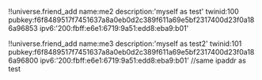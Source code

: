 

!!universe.friend_add name:me2 description:'myself as test' 
    twinid:100
    pubkey:f6f8489517f7451637a8a0eb0d2c389f611a69e5bf2317400d23f0a186a96853
    ipv6:'200:fbff:e6e1:6719:9a51:edd8:eba9:b01'

!!universe.friend_add name:me3 description:'myself as test2' 
    twinid:101
    pubkey:f6f8489517f7451637a8a0eb0d2c389f611a69e5bf2317400d23f0a186a96800
    ipv6:'200:fbff:e6e1:6719:9a51:edd8:eba9:b01' //same ipaddr as test